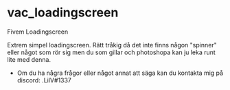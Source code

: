 # vac_loadingscreen
Fivem Loadingscreen

Extrem simpel loadingscreen.
Rätt tråkig då det inte finns någon "spinner" eller något som rör sig men du som gillar och photoshopa kan ju leka runt lite med denna.
- Om du ha några frågor eller något annat att säga kan du kontakta mig på discord: .LilV#1337
